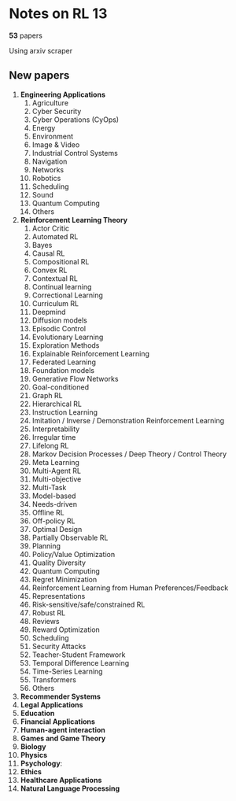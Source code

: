 # Notes on RL 13

__53__ papers

Using arxiv scraper

## New papers

1. __Engineering Applications__
   1. Agriculture
   2. Cyber Security 
   3. Cyber Operations (CyOps)
   4. Energy
   5. Environment
   6. Image & Video
   7. Industrial Control Systems
   8.  Navigation
   9.  Networks
   10. Robotics
   11. Scheduling
   12. Sound
   13. Quantum Computing
   14. Others
2. __Reinforcement Learning Theory__
    1. Actor Critic
    2. Automated RL
    3. Bayes
    4. Causal RL
    5. Compositional RL
    6. Convex RL
    7. Contextual RL
    8. Continual learning
    9. Correctional Learning
    10. Curriculum RL
    11. Deepmind
    12. Diffusion models
    13. Episodic Control
    14. Evolutionary Learning
    15. Exploration Methods
    16. Explainable Reinforcement Learning
    17. Federated Learning
    18. Foundation models
    19. Generative Flow Networks
    20. Goal-conditioned
    21. Graph RL
    22. Hierarchical RL
    23. Instruction Learning
    24. Imitation / Inverse / Demonstration Reinforcement Learning
    25. Interpretability
    26. Irregular time
    27. Lifelong RL 
    28. Markov Decision Processes / Deep Theory / Control Theory
    29. Meta Learning
    30. Multi-Agent RL
    31. Multi-objective
    32. Multi-Task
    33. Model-based
    34. Needs-driven
    35. Offline RL
    36. Off-policy RL
    37. Optimal Design
    38. Partially Observable RL
    39. Planning
    40. Policy/Value Optimization
    41. Quality Diversity
    42. Quantum Computing
    43. Regret Minimization
    44. Reinforcement Learning from Human Preferences/Feedback
    45. Representations
    46. Risk-sensitive/safe/constrained RL
    47. Robust RL
    48. Reviews
    49. Reward Optimization
    50. Scheduling
    51. Security Attacks
    52. Teacher-Student Framework
    53. Temporal Difference Learning
    54. Time-Series Learning
    55. Transformers
    56. Others
3. __Recommender Systems__
4. __Legal Applications__
5. __Education__
6. __Financial Applications__
7. __Human-agent interaction__
8. __Games and Game Theory__
9.  __Biology__
10. __Physics__
11. __Psychology__:
12. __Ethics__
13. __Healthcare Applications__
14. __Natural Language Processing__